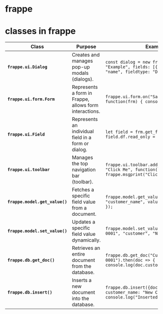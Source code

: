 # frappe
# classes in frappe
| **Class**                  | **Purpose**                                          | **Example Usage** |
|----------------------------|------------------------------------------------------|------------------|
| **`frappe.ui.Dialog`**      | Creates and manages pop-up modals (dialogs).       | `const dialog = new frappe.ui.Dialog({ title: "Example", fields: [{ label: "Name", fieldname: "name", fieldtype: "Data" }] }); dialog.show();` |
| **`frappe.ui.form.Form`**   | Represents a form in Frappe, allows form interactions. | `frappe.ui.form.on("Sales Invoice", { refresh: function(frm) { console.log(frm.doc); } });` |
| **`frappe.ui.Field`**       | Represents an individual field in a form or dialog. | `let field = frm.get_field("customer"); field.df.read_only = 1; field.refresh();` |
| **`frappe.ui.toolbar`**     | Manages the top navigation bar (toolbar). | `frappe.ui.toolbar.add_dropdown_button("Custom", "Click Me", function() { frappe.msgprint("Clicked!"); });` |
| **`frappe.model.get_value()`** | Fetches a specific field value from a document. | `frappe.model.get_value("Customer", "CUST-0001", "customer_name", value => { console.log(value); });` |
| **`frappe.model.set_value()`** | Updates a specific field value dynamically. | `frappe.model.set_value("Sales Invoice", "INV-0001", "customer", "New Customer");` |
| **`frappe.db.get_doc()`**    | Retrieves an entire document from the database. | `frappe.db.get_doc("Customer", "CUST-0001").then(doc => { console.log(doc.customer_name); });` |
| **`frappe.db.insert()`**     | Inserts a new document into the database. | `frappe.db.insert({doctype: "Customer", customer_name: "New Cust"}).then(doc => { console.log("Inserted:", doc.name); });` |
